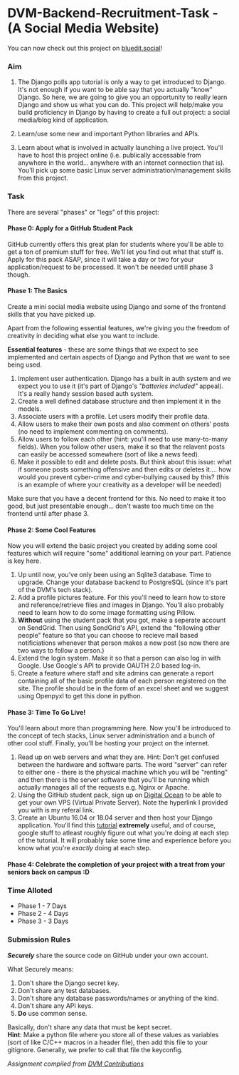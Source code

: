 # DVM-Backend-Recruitment-Task - (A Social Media Website)

You can now check out this project on [bluedit.social](https://bluedit.social)!
### Aim
1. The Django polls app tutorial is only a way to get introduced to Django. It's not enough if you want to be able say that you actually "know" Django. So here, we are going to give you an opportunity to really learn Django and show us what you can do. This project will help/make you build proficiency in Django by having to create a full out project: a social media/blog kind of application.

2. Learn/use some new and important Python libraries and APIs.

3. Learn about what is involved in actually launching a live project. You'll have to host this project online (i.e. publically accessable from anywhere in the world... anywhere with an internet connection that is). You'll pick up some basic Linux server administration/management skills from this project.

### Task
There are several "phases" or "legs" of this project:

#### Phase 0: Apply for a GitHub Student Pack
GitHub currently offers this great plan for students where you'll be able to get a ton of premium stuff for free. We'll let you find out what that stuff is. Apply for this pack ASAP, since it will take a day or two for your application/request to be processed. It won't be needed untill phase 3 though.

#### Phase 1: The Basics
Create a mini social media website using Django and some of the frontend skills that you have picked up.   

Apart from the following essential features, we're giving you the freedom of creativity in deciding what else you want to include.

**Essential features** - these are some things that we expect to see implemented and certain aspects of Django and Python that we want to see being used.
1. Implement user authentication. Django has a built in auth system and we expect you to use it (it's part of Django's *"batteries included"* appeal). It's a really handy session based auth system.
2. Create a well defined database structure and then implement it in the models.
3. Associate users with a profile. Let users modify their profile data.
4. Allow users to make their own posts and also comment on others' posts (no need to implement commenting on comments).
5. Allow users to follow each other (hint: you'll need to use many-to-many fields). When you follow other users, make it so that the relavent posts can easily be accessed somewhere (sort of like a news feed).
6. Make it possible to edit and delete posts. But think about this issue: what if someone posts something offensive and then edits or deletes it.... how would you prevent cyber-crime and cyber-bullying caused by this? (this is an example of where your creativity as a developer will be needed)

Make sure that you have a decent frontend for this. No need to make it too good, but just presentable enough... don't waste too much time on the frontend until after phase 3.


#### Phase 2: Some Cool Features
Now you will extend the basic project you created by adding some cool features which will require "some" additional learning on your part. Patience is key here.
1. Up until now, you've only been using an Sqlite3 database. Time to upgrade. Change your database backend to PostgreSQL (since it's part of the DVM's tech stack).
2. Add a profile pictures feature. For this you'll need to learn how to store and reference/retrieve files and images in Django. You'll also probably need to learn how to do some image formatting using Pillow.
3. **Without** using the student pack that you got, make a seperate account on SendGrid. Then using SendGrid's API, extend the "following other people" feature so that you can choose to recieve mail based notificiations whenever that person makes a new post (so now there are two ways to follow a person.)
4. Extend the login system. Make it so that a person can also log in with Google. Use Google's API to provide OAUTH 2.0 based log-in.
5. Create a feature where staff and site admins can generate a report containing all of the basic profile data of each person registered on the site. The profile should be in the form of an excel sheet and we suggest using Openpyxl to get this done in python.


#### Phase 3: Time To Go Live!
You'll learn about more than programming here. Now you'll be introduced to the concept of tech stacks, Linux server administration and a bunch of other cool stuff.
Finally, you'll be hosting your project on the internet.
1. Read up on web servers and what they are. Hint: Don't get confused between the hardware and software parts. The word "server" can refer to either one - there is the physical machine which you will be "renting" and then there is the server software that you'll be running which actually manages all of the requests e.g. Nginx or Apache.
2. Using the GitHub student pack, sign up on [Digital Ocean](https://m.do.co/c/9667283a00b2) to be able to get your own VPS (Virtual Private Server). Note the hyperlink I provided you with is my referal link.
3. Create an Ubuntu 16.04 or 18.04 server and then host your Django application. You'll find this [tutorial](http://michal.karzynski.pl/blog/2013/06/09/django-nginx-gunicorn-virtualenv-supervisor/) **extremely** useful, and of course, google stuff to atleast roughly figure out what you're doing at each step of the tutorial. It will probably take some time and experience before you know what you're *exactly* doing at each step.

#### Phase 4: Celebrate the completion of your project with a treat from your seniors back on campus :D

### Time Alloted
  - Phase 1 - 7 Days
  - Phase 2 - 4 Days
  - Phase 3 - 3 Days

### Submission Rules
***Securely*** share the source code on GitHub under your own account.  

What Securely means:
  1. Don't share the Django secret key.
  2. Don't share any test databases.
  3. Don't share any database passwords/names or anything of the kind.
  4. Don't share any API keys.
  5. **Do** use common sense.

Basically, don't share any data that must be kept secret.  
**Hint**: Make a python file where you store all of these values as variables (sort of like C/C++ macros in a header file), then add this file to your gitignore. Generally, we prefer to call that file the keyconfig.

*Assignment compiled from [DVM Contributions](https://github.com/dush-t/dvm-assignments)*


